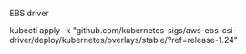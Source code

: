 EBS driver

kubectl apply -k "github.com/kubernetes-sigs/aws-ebs-csi-driver/deploy/kubernetes/overlays/stable/?ref=release-1.24"